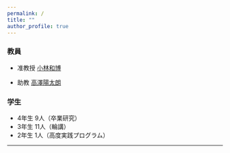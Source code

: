 ```yaml
---
permalink: /
title: ""
author_profile: true
---
```


### 教員

- 准教授 [小林和博](http://kaz-kobayashi.github.io/)

- 助教 [高澤陽太朗](https://takazawa.github.io/)

### 学生

- 4年生 9人（卒業研究） 
- 3年生 11人（輪講）
- 2年生 1人（高度実践プログラム）
----